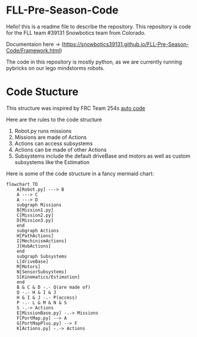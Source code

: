 # FLL-Pre-Season-Code
Hello! this is a readme file to describe the repository. This repository is code for the FLL team #39131 Snowbotics team from Colorado.

Documentaion here -> (https://snowbotics39131.github.io/FLL-Pre-Season-Code/Framework.html)

The code in this repository is mostly python, as we are currently running pybricks on our lego mindstorms robots.

# Code Stucture

This structure was inspired by FRC Team 254s [auto code](https://github.com/Team254/FRC-2022-Public/tree/main/src/main/java/com/team254/frc2022/auto)

Here are the rules to the code structure 
1. Robot.py runs missions
2. Missions are made of Actions
3. Actions can access subsystems
4. Actions can be made of other Actions
5. Subsystems include the default driveBase and motors as well as custom subsystems like the Estimation

Here is some of the code structure in a fancy mermaid chart:

```mermaid
flowchart TD
    A[Robot.py] ---> B
    A ---> C
    A ---> D
    subgraph Missions
    B[Mission1.py] 
    C[Mission2.py]
    D[Mission3.py]
    end
    subgraph Actions
    H[PathActions]
    I[MechinismActions]
    J[HubActions]
    end
    subgraph Subsystems
    L[driveBase]
    M[Motors]
    N[SensorSubsystems]
	S[Kinematics/Estimation]
    end
    B & C & D -.- Q(are made of)
    Q -.- H & I & J
    H & I & J -.- P(access)
    P -.- L & M & N & S
    S -.-> Actions
    E[MissionBase.py] -.-> Missions  
    F[PortMap.py] --> A
    G[PortMapPlus.py] --> F
    K[Actions.py] -.-> Actions

```
